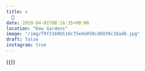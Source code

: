 ```yaml
---
title: >
  🌸
date: 2019-04-01T08:16:35+00:00
location: "Kew Gardens"
image: "/img/f9f2169b518c75e8e050cd8939c28ad8.jpg"
draft: false
instagram: true
---
```


{{<photo src="/img/f9f2169b518c75e8e050cd8939c28ad8.jpg">}}
